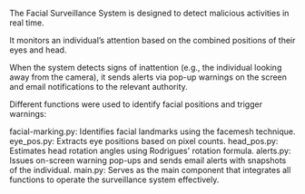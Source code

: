 The Facial Surveillance System is designed to detect malicious activities in real time.

It monitors an individual’s attention based on the combined positions of their eyes and head.

When the system detects signs of inattention (e.g., the individual looking away from the camera), it sends alerts via pop-up warnings on the screen and email notifications to the relevant authority.

Different functions were used to identify facial positions and trigger warnings:

facial-marking.py: Identifies facial landmarks using the facemesh technique.
eye_pos.py: Extracts eye positions based on pixel counts.
head_pos.py: Estimates head rotation angles using Rodrigues' rotation formula.
alerts.py: Issues on-screen warning pop-ups and sends email alerts with snapshots of the individual.
main.py: Serves as the main component that integrates all functions to operate the surveillance system effectively.
